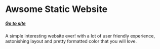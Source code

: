 # Awsome Static Website
##### *[Go to site](https://calvinkihoro.github.io/website)*
A simple interesting website ever! with a lot of user friendly experience, astonishing layout and pretty formatted color that you will love.
